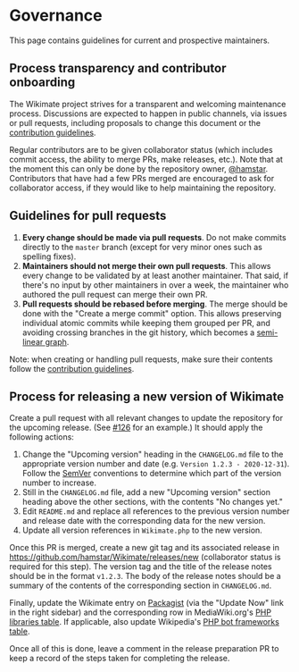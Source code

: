 # Governance

This page contains guidelines for current and prospective maintainers.

## Process transparency and contributor onboarding

The Wikimate project strives for a transparent and welcoming maintenance process.
Discussions are expected to happen in public channels, via issues or pull requests,
including proposals to change this document or the [contribution guidelines](CONTRIBUTING.md).

Regular contributors are to be given collaborator status
(which includes commit access, the ability to merge PRs, make releases, etc.).
Note that at the moment this can only be done by the repository owner,
[@hamstar](https://github.com/hamstar).
Contributors that have had a few PRs merged are encouraged to ask for collaborator access,
if they would like to help maintaining the repository.

## Guidelines for pull requests

1. **Every change should be made via pull requests**.
   Do not make commits directly to the `master` branch
   (except for very minor ones such as spelling fixes).
2. **Maintainers should not merge their own pull requests**.
   This allows every change to be validated by at least another maintainer.
   That said, if there's no input by other maintainers in over a week,
   the maintainer who authored the pull request can merge their own PR.
3. **Pull requests should be rebased before merging**.
   The merge should be done with the "Create a merge commit" option.
   This allows preserving individual atomic commits while keeping them grouped per PR,
   and avoiding crossing branches in the git history, which becomes a
   [semi-linear graph](https://devblogs.microsoft.com/devops/pull-requests-with-rebase/#semi-linear-merge).

Note: when creating or handling pull requests,
make sure their contents follow the [contribution guidelines](CONTRIBUTING.md).

## Process for releasing a new version of Wikimate

Create a pull request with all relevant changes to update the repository for the upcoming release.
(See [#126](https://github.com/hamstar/Wikimate/pull/126) for an example.)
It should apply the following actions:

1. Change the "Upcoming version" heading in the `CHANGELOG.md` file
   to the appropriate version number and date (e.g. `Version 1.2.3 - 2020-12-31`).
   Follow the [SemVer](http://semver.org/) conventions
   to determine which part of the version number to increase.
2. Still in the `CHANGELOG.md` file,
   add a new "Upcoming version" section heading above the other sections,
   with the contents "No changes yet."
3. Edit `README.md` and replace all references
   to the previous version number and release date
   with the corresponding data for the new version.
4. Update all version references in `Wikimate.php`
   to the new version.

Once this PR is merged, create a new git tag and its associated release
in <https://github.com/hamstar/Wikimate/releases/new>
(collaborator status is required for this step).
The version tag and the title of the release notes should be in the format `v1.2.3`.
The body of the release notes should be a summary of the contents
of the corresponding section in `CHANGELOG.md`.

Finally, update the Wikimate entry on [Packagist](https://packagist.org/packages/hamstar/wikimate)
(via the "Update Now" link in the right sidebar)
and the corresponding row in MediaWiki.org's
[PHP libraries table](https://www.mediawiki.org/wiki/API:Client_code/All#PHP).
If applicable, also update Wikipedia's
[PHP bot frameworks table](https://en.wikipedia.org/wiki/Wikipedia:PHP_bot_framework_table).

Once all of this is done, leave a comment in the release preparation PR
to keep a record of the steps taken for completing the release.

